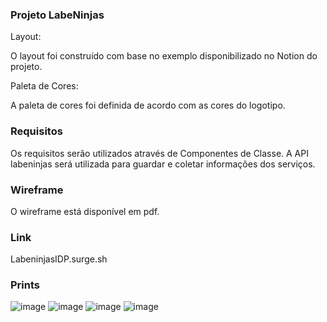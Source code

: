### Projeto LabeNinjas
Layout:

O layout foi construído com base no exemplo disponibilizado no Notion do projeto.

Paleta de Cores:

A paleta de cores foi definida de acordo com as cores do logotipo.

### Requisitos
Os requisitos serão utilizados através de Componentes de Classe.
A API labeninjas será utilizada para guardar e coletar informações dos serviços.

### Wireframe
O wireframe está disponível em pdf.

### Link
LabeninjasIDP.surge.sh

### Prints
![image](https://user-images.githubusercontent.com/98977257/163488686-27b54597-550f-4a85-836c-dd9b7459f43d.png)
![image](https://user-images.githubusercontent.com/98977257/163488694-26464a7e-ea98-47c5-8562-e1c9031c0ab0.png)
![image](https://user-images.githubusercontent.com/98977257/163488699-e0b865cb-d097-4185-9df7-298666eedf21.png)
![image](https://user-images.githubusercontent.com/98977257/163488707-b691de0f-2766-4a41-a942-bf392de516e6.png)

